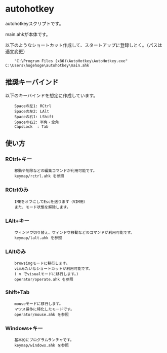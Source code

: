 autohotkey
==========

autohotkeyスクリプトです。

main.ahkが本体です。

以下のようなショートカット作成して、スタートアップに登録しとく。（パスは適宜変更）

		"C:\Program Files (x86)\AutoHotkey\AutoHotkey.exe" C:\Users\hogehoge\autohotkey\main.ahk

## 推奨キーバインド
以下のキーバインドを想定に作成しています。

		Spaceの左1: RCtrl
		Spaceの左2: LAlt
		Spaceの右1: LShift
		Spaceの右2: 半角・全角
		CapsLock  : Tab

## 使い方
### RCtrl+キー
		移動や削除などの編集コマンドが利用可能です。
		keymap/rctrl.ahk を参照

### RCtrlのみ
		IMEをオフにしてEscを送ります（VIM用）
		また、モード状態を解除します。

### LAlt+キー
		ウィンドウ切り替え、ウィンドウ移動などのコマンドが利用可能です。
		keymap/lalt.ahk を参照

### LAltのみ
		browsingモードに移行します。
		vimみたいなショートカットが利用可能です。
		( v でvisualモードに移行します。)
		operator/operate.ahk を参照

### Shift+Tab
		mouseモードに移行します。
		マウス操作に特化したモードです。
		operator/mouse.ahk を参照

### Windows+キー
		基本的にプログラムランチャです。
		keymap/windows.ahk を参照


